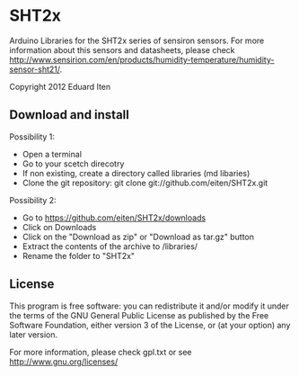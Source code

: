 SHT2x
=====

Arduino Libraries for the SHT2x series of sensiron sensors.
For more information about this sensors and datasheets, please check
<http://www.sensirion.com/en/products/humidity-temperature/humidity-sensor-sht21/>.

Copyright 2012 Eduard Iten

Download and install
--------------------

Possibility 1:
- Open a terminal
- Go to your scetch direcotry
- If non existing, create a directory called libraries (md libaries)
- Clone the git repository: git clone git://github.com/eiten/SHT2x.git

Possibility 2:
- Go to <https://github.com/eiten/SHT2x/downloads>
- Click on Downloads
- Click on the "Download as zip" or "Download as tar.gz" button
- Extract the contents of the archive to <yourscetchfolder>/libraries/
- Rename the folder to "SHT2x"

License
-------

This program is free software: you can redistribute it and/or modify
it under the terms of the GNU General Public License as published by
the Free Software Foundation, either version 3 of the License, or
(at your option) any later version.

For more information, please check gpl.txt or see
<http://www.gnu.org/licenses/>
